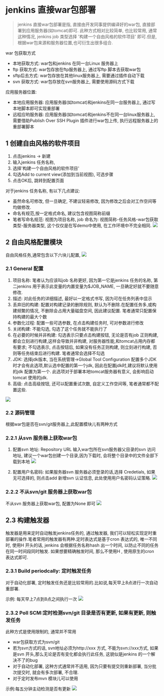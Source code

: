 # jenkins 直接war包部署
> jenkins 直接war包部署是指, 直接由开发同事提供编译好的war包, 直接部署到应用服务器(如tomcat)即可. 此种方式相对比较简单, 也比较常用, 通常这种情况, jenkins job 类型选择 '构建一个自由风格的软件项目' 即可.但是, 根据war包来源和服务器位置,也可衍生出很多组合.

war 包获取方式
* 本地获取方式: war包和jenkins 在同一台Linux 服务器上
* ftp 获取方式: war包存放在ftp服务器上, 通过写ftp 脚本去获取war包
* sftp后去方式: war包存放在其他linux服务器上, 需要通过插件自动下载
* svn 获取方式: war包存放在svn服务器上, 需要使用源码方式下载

应用服务器位置:
* 本地应用服务器: 应用服务器(如tomcat)和jenkins在同一台服务器上, 通过写本地脚本即可实现重部署
* 远程应哟服务器: 应用服务器(如tomcat)和jenkins不在同一台linux服务器上, 需要借助Publish Over SSH Plugin 插件进行war包上传, 执行远程服务器上的重部署脚本


## 1 创建自由风格的软件项目
1. 点击jenkins -> 新建
2. 输入jenkins 任务名称,
3. 选择'构建一个自由风格的软件项目'
4. 勾选Add to current view(添加到当前视图), 可选步骤
5. 点击OK后, 跳转到配置页面

对于jenkins 任务名称, 有以下几点建议:
* 虽然命名可修改, 但一旦确定, 不建议轻易修改, 因为修改之后会对工作空间等均做修改.
* 命名有规范,按一定格式命名, 建议包含视图简称前缀
* 笔者写命名规范: 视图为项目名称, job 命名为: 视图简称-任务风格-war包获取类型-服务器类型, 这个仅仅是在写demo中使用, 在工作环境中不完全相同.
![](/assets/jenkins_2017-06-17_063136.png)

## 2 自由风格配置模块
自由风格任务,通常包含以下六块儿配置, 
![](/assets/jenkins_2017-06-17_071339.png)

### 2.1 General 配置
1. 项目名称: 笔者认为应该叫job 名称更好, 因为第一它是jenkins 任务的名称, 第二jenkins 用于表示此变量的内置变量为$JOB_NAME, 一旦确定好就不要随意修改.
2. 描述: 对此任务的详细描述, 最好以一定格式书写, 因为可在任务列表中显示
3. 丢弃旧的构建: 配置对构建记录的删除规则, 默认为不删除.在配置任务多,或构建频繁的情况, 不删除会占用大量磁盘空间, 因此建议配置. 笔者通常只配置保持构建的最大个数
4. 参数化过程: 配置一些可选参数, 在点击构建任务时, 可对参数进行修改
5. 关闭构建: 不能勾选, 勾选了这个任务就不能执行了
6. 在必要的时候并非构建: 勾选表示只要点击构建按钮, 无论是否有job 正则构建, 都会立刻进行构建,这样会导致并非构建, 对服务器性能,和tomcat占用内存都有要求; 不勾选表示, 点击按钮后, 如果没有任务正则构建, 则立刻进行构建, 否则等任务结束后进行构建. 笔者通常会选择不勾选
7. JDK: 选择jdk版本, 当在系统管理->Global Tool Configuration 配置多个JDK时才会有此选项,默认选中配置的第一个jdk, 因此在配置jdk时,建议将默认使用的jdk 配置为第一个. 此选项对于部署本地tomcat服务器有意义, 会影响启动tomcat 使用的jdk.
8. 高级: 点击高级按钮, 还可以配置重试次数, 自定义工作空间等, 笔者通常都不配置这些.

![](/assets/jenkins_2017-06-17_073616.png)

### 2.2 源码管理
根据war包是否在svn/git服务器上,此配置模块儿有两种方式

### 2.2.1 从svn 服务器上获取war包
1. 配置svn 地址: 
Repository URL 输入war包所在svn服务器父目录的svn 访问地址, 建议一个war包创建一个目录,因为下载时, 会将整个目录中的文件全部下载到本地
![](/assets/jenkins_2017-06-17_075113.png)

2. 配置用户名密码:
如果服务器svn 服务器必须登录的话,选择 Credetials, 如果无可选择的, 则点击add 新增svn 认证信息, 此处使用用户名密码认证策略.
![](/assets/jenkins_2017-06-17_075524.png)

### 2.2.2 不从svn/git 服务器上获取war包
不从svn 服务器上获取war包, 配置为None 即可
![](/assets/jenkins_2017-06-17_074903.png)

## 2.3 构建触发器
触发器是用来定时自动触发jenkins任务的, 通过触发器, 我们可以轻松实现定时重部署的操作.笔者常用的触发器有两种.定时表达式是基于cron 表达式的, 唯一不同时, 使用H 开头的话, jenkins 会根据任务名称hash 出一个时间, 以防止不同的任务在同一时间段同时触发. 如果想要精确触发时间, 那么不使用H , 使用原生的cron 表达式即可.

### 2.3.1 Build periodcally: 定时触发任务
对于自动化部署, 定时触发任务还是比较常用的.比如说,每天早上8点进行一次自动重部署. 

示例: 每天早上7点到8点之间执行一次
![](/assets/jenkins_2017-06-17_082127.png)

### 2.3.2 Poll SCM:定时检测svn/git 目录是否有更新, 如果有更新, 则触发任务
此种方式是使用限制的, 通常并不常用
* war包获取方式为svn/git
* 若为svn方式的话, svn地址必须为http://xxx 方式, 不能为svn://xxx方式, 如果是svn 开头,那么无论是否有变化都会执行此任务, 这貌似是jenkins 的一个解决不了的bug
* 对于自动化部署, 这种方式通常并不适用, 因为只要有提交则重新部署, 当分批次提交时, 就会有多次部署, 不合理.
* 对于定时发布mvn 模块儿可以使用

示例:每五分钟主动检测是否有更新
![](/assets/jenkins_2017-06-17_082149.png)










